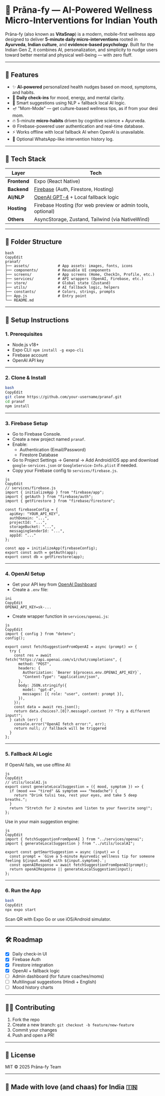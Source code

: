 # 🌿 Prāna-fy — AI-Powered Wellness Micro-Interventions for Indian Youth

Prāna-fy (also known as **VitaSnap**) is a modern, mobile-first wellness app designed to deliver **5-minute daily micro-interventions** rooted in **Ayurveda**, **Indian culture**, and **evidence-based psychology**. Built for the Indian Gen Z, it combines AI, personalization, and simplicity to nudge users toward better mental and physical well-being — with zero fluff.

---

## 🚀 Features

- ✨ **AI-powered** personalized health nudges based on mood, symptoms, and habits.
- 📆 **Daily check-ins** for mood, energy, and mental clarity.
- 🧠 Smart suggestions using NLP + fallback local AI logic.
- 🪔 "Mom-Mode" — get culture-based wellness tips, as if from your desi mom.
- 🔥 5-minute **micro-habits** driven by cognitive science + Ayurveda.
- 🌐 Firebase-powered user authentication and real-time database.
- ⚡ Works offline with local fallback AI when OpenAI is unavailable.
- 💬 Optional WhatsApp-like intervention history log.

---

## 🧱 Tech Stack

| Layer | Tech |
| --- | --- |
| **Frontend** | Expo (React Native) |
| **Backend** | [Firebase](https://firebase.google.com/) (Auth, Firestore, Hosting) |
| **AI/NLP** | [OpenAI GPT-4](https://platform.openai.com/) + Local fallback logic |
| **Hosting** | Firebase Hosting (for web preview or admin tools, optional) |
| **Others** | AsyncStorage, Zustand, Tailwind (via NativeWind) |

---

## 📁 Folder Structure

```
bash
CopyEdit
pranaf/
├── assets/             # App assets: images, fonts, icons
├── components/         # Reusable UI components
├── screens/            # App screens (Home, CheckIn, Profile, etc.)
├── services/           # API wrappers (OpenAI, Firebase, etc.)
├── store/              # Global state (Zustand)
├── utils/              # AI fallback logic, helpers
├── constants/          # Colors, strings, prompts
├── App.js              # Entry point
└── README.md

```

---

## 🔧 Setup Instructions

### 1. Prerequisites

- Node.js v18+
- Expo CLI: `npm install -g expo-cli`
- Firebase account
- OpenAI API key

---

### 2. Clone & Install

```bash
bash
CopyEdit
git clone https://github.com/your-username/pranaf.git
cd pranaf
npm install

```

---

### 3. Firebase Setup

- Go to Firebase Console.
- Create a new project named `pranaf`.
- Enable:
    - Authentication (Email/Password)
    - Firestore Database
- Go to Project Settings → General → Add Android/iOS app and download `google-services.json` or `GoogleService-Info.plist` if needed.
- Copy your Firebase config to `services/firebase.js`.

```
js
CopyEdit
// services/firebase.js
import { initializeApp } from "firebase/app";
import { getAuth } from "firebase/auth";
import { getFirestore } from "firebase/firestore";

const firebaseConfig = {
  apiKey: "YOUR_API_KEY",
  authDomain: "...",
  projectId: "...",
  storageBucket: "...",
  messagingSenderId: "...",
  appId: "..."
};

const app = initializeApp(firebaseConfig);
export const auth = getAuth(app);
export const db = getFirestore(app);

```

---

### 4. OpenAI Setup

- Get your API key from [OpenAI Dashboard](https://platform.openai.com/account/api-keys)
- Create a `.env` file:

```
ini
CopyEdit
OPENAI_API_KEY=sk-...

```

- Create wrapper function in `services/openai.js`:

```
js
CopyEdit
import { config } from "dotenv";
config();

export const fetchSuggestionFromOpenAI = async (prompt) => {
  try {
    const res = await fetch("https://api.openai.com/v1/chat/completions", {
      method: "POST",
      headers: {
        Authorization: `Bearer ${process.env.OPENAI_API_KEY}`,
        "Content-Type": "application/json",
      },
      body: JSON.stringify({
        model: "gpt-4",
        messages: [{ role: "user", content: prompt }],
      }),
    });
    const data = await res.json();
    return data.choices?.[0]?.message?.content ?? "Try a different input!";
  } catch (err) {
    console.error("OpenAI fetch error:", err);
    return null; // fallback will be triggered
  }
};

```

---

### 5. Fallback AI Logic

If OpenAI fails, we use offline AI:

```
js
CopyEdit
// utils/localAI.js
export const generateLocalSuggestion = ({ mood, symptom }) => {
  if (mood === "tired" && symptom === "headache") {
    return "Drink tulsi tea, rest your eyes, and take 5 deep breaths.";
  }
  return "Stretch for 2 minutes and listen to your favorite song!";
};

```

Use in your main suggestion engine:

```
js
CopyEdit
import { fetchSuggestionFromOpenAI } from "../services/openai";
import { generateLocalSuggestion } from "../utils/localAI";

export const getSmartSuggestion = async (input) => {
  const prompt = `Give a 5-minute Ayurvedic wellness tip for someone feeling ${input.mood} with ${input.symptom}.`;
  const openAIResponse = await fetchSuggestionFromOpenAI(prompt);
  return openAIResponse || generateLocalSuggestion(input);
};

```

---

### 6. Run the App

```bash
bash
CopyEdit
npx expo start

```

Scan QR with Expo Go or use iOS/Android simulator.

---

## 🛠️ Roadmap

- [x]  Daily check-in UI
- [x]  Firebase Auth
- [x]  Firestore integration
- [x]  OpenAI + fallback logic
- [ ]  Admin dashboard (for future coaches/moms)
- [ ]  Multilingual suggestions (Hindi + English)
- [ ]  Mood history charts

---

## 🧑‍💻 Contributing

1. Fork the repo
2. Create a new branch: `git checkout -b feature/new-feature`
3. Commit your changes
4. Push and open a PR!

---

## 📄 License

MIT © 2025 Prāna-fy Team

---

## 🫶 Made with love (and chaas) for India 🇮🇳

